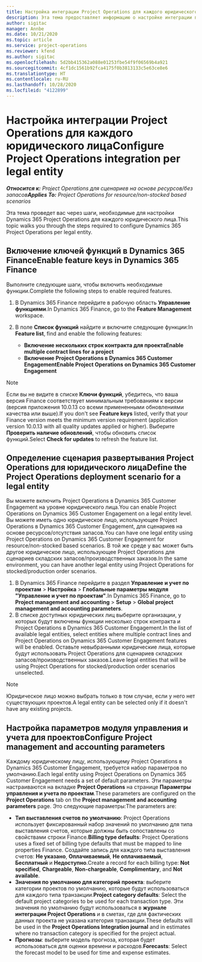 ```yaml
---
title: Настройка интеграции Project Operations для каждого юридического лица
description: Эта тема предоставляет информацию о настройке интеграции по юридическому лицу в Project Operations.
author: sigitac
manager: Annbe
ms.date: 10/21/2020
ms.topic: article
ms.service: project-operations
ms.reviewer: kfend
ms.author: sigitac
ms.openlocfilehash: 5d2bb415362a088e01253fbe54f9f06569b4a921
ms.sourcegitcommit: 4cf1dc1561b92fca4175f0b3813133c5e63ce8e6
ms.translationtype: HT
ms.contentlocale: ru-RU
ms.lasthandoff: 10/28/2020
ms.locfileid: "4122899"
---
```

# <a name="configure-project-operations-integration-per-legal-entity"></a><span data-ttu-id="18552-103">Настройка интеграции Project Operations для каждого юридического лица</span><span class="sxs-lookup"><span data-stu-id="18552-103">Configure Project Operations integration per legal entity</span></span> 

<span data-ttu-id="18552-104">_**Относится к:** Project Operations для сценариев на основе ресурсов/без запасов_</span><span class="sxs-lookup"><span data-stu-id="18552-104">_**Applies To:** Project Operations for resource/non-stocked based scenarios_</span></span>

<span data-ttu-id="18552-105">Эта тема проведет вас через шаги, необходимые для настройки Dynamics 365 Project Operations для каждого юридического лица.</span><span class="sxs-lookup"><span data-stu-id="18552-105">This topic walks you through the steps required to configure Dynamics 365 Project Operations per legal entity.</span></span>

## <a name="enable-feature-keys-in-dynamics-365-finance"></a><span data-ttu-id="18552-106">Включение ключей функций в Dynamics 365 Finance</span><span class="sxs-lookup"><span data-stu-id="18552-106">Enable feature keys in Dynamics 365 Finance</span></span>

<span data-ttu-id="18552-107">Выполните следующие шаги, чтобы включить необходимые функции.</span><span class="sxs-lookup"><span data-stu-id="18552-107">Complete the following steps to enable required features.</span></span>

1. <span data-ttu-id="18552-108">В Dynamics 365 Finance перейдите в рабочую область **Управление функциями**.</span><span class="sxs-lookup"><span data-stu-id="18552-108">In Dynamics 365 Finance, go to the **Feature Management** workspace.</span></span>
2. <span data-ttu-id="18552-109">В поле **Список функций** найдите и включите следующие функции:</span><span class="sxs-lookup"><span data-stu-id="18552-109">In **Feature list**, find and enable the following features:</span></span>
  
    - <span data-ttu-id="18552-110">**Включение нескольких строк контракта для проекта**</span><span class="sxs-lookup"><span data-stu-id="18552-110">**Enable multiple contract lines for a project**</span></span>
    - <span data-ttu-id="18552-111">**Включение Project Operations в Dynamics 365 Customer Engagement**</span><span class="sxs-lookup"><span data-stu-id="18552-111">**Enable Project Operations on Dynamics 365 Customer Engagement**</span></span>

> [!NOTE]
> <span data-ttu-id="18552-112">Если вы не видите в списке **Ключи функций**, убедитесь, что ваша версия Finance соответствует минимальным требованиям к версии (версия приложения 10.0.13 со всеми примененными обновлениями качества или выше).</span><span class="sxs-lookup"><span data-stu-id="18552-112">If you don't see **Feature keys** listed, verify that your Finance version meets the minimum version requirement (application version 10.0.13 with all quality updates applied or higher).</span></span> <span data-ttu-id="18552-113">Выберите **Проверить наличие обновлений**, чтобы обновить список функций.</span><span class="sxs-lookup"><span data-stu-id="18552-113">Select **Check for updates** to refresh the feature list.</span></span>

## <a name="define-the-project-operations-deployment-scenario-for-a-legal-entity"></a><span data-ttu-id="18552-114">Определение сценария развертывания Project Operations для юридического лица</span><span class="sxs-lookup"><span data-stu-id="18552-114">Define the Project Operations deployment scenario for a legal entity</span></span>

<span data-ttu-id="18552-115">Вы можете включить Project Operations в Dynamics 365 Customer Engagement на уровне юридического лица.</span><span class="sxs-lookup"><span data-stu-id="18552-115">You can enable Project Operations on Dynamics 365 Customer Engagement on a legal entity level.</span></span> <span data-ttu-id="18552-116">Вы можете иметь одно юридическое лицо, использующее Project Operations в Dynamics 365 Customer Engagement, для сценариев на основе ресурсов/отсутствия запасов.</span><span class="sxs-lookup"><span data-stu-id="18552-116">You can have one legal entity using Project Operations on Dynamics 365 Customer Engagement for resource/non-stocked based scenarios.</span></span> <span data-ttu-id="18552-117">В той же среде у вас может быть другое юридическое лицо, использующее Project Operations для сценариев складских запасов/производственных заказов.</span><span class="sxs-lookup"><span data-stu-id="18552-117">In the same environment, you can have another legal entity using Project Operations for stocked/production order scenarios.</span></span>

1. <span data-ttu-id="18552-118">В Dynamics 365 Finance перейдите в раздел **Управление и учет по проектам** > **Настройка** > **Глобальные параметры модуля "Управление и учет по проектам"**.</span><span class="sxs-lookup"><span data-stu-id="18552-118">In Dynamics 365 Finance, go to **Project management and accounting** > **Setup** > **Global project management and accounting parameters**.</span></span>
2. <span data-ttu-id="18552-119">В списке доступных юридических лиц выберите организации, у которых будут включены функции несколько строк контракта и Project Operations в Dynamics 365 Customer Engagement.</span><span class="sxs-lookup"><span data-stu-id="18552-119">In the list of available legal entities, select entities where multiple contract lines and Project Operations on Dynamics 365 Customer Engagement features will be enabled.</span></span> <span data-ttu-id="18552-120">Оставьте невыбранными юридические лица, которые будут использовать Project Operations для сценариев складских запасов/производственных заказов.</span><span class="sxs-lookup"><span data-stu-id="18552-120">Leave legal entities that will be using Project Operations for stocked/production order scenarios unselected.</span></span>

> [!NOTE]
> <span data-ttu-id="18552-121">Юридическое лицо можно выбрать только в том случае, если у него нет существующих проектов.</span><span class="sxs-lookup"><span data-stu-id="18552-121">A legal entity can be selected only if it doesn't have any existing projects.</span></span>

## <a name="configure-project-management-and-accounting-parameters"></a><span data-ttu-id="18552-122">Настройка параметров модуля управления и учета для проектов</span><span class="sxs-lookup"><span data-stu-id="18552-122">Configure Project management and accounting parameters</span></span>

<span data-ttu-id="18552-123">Каждому юридическому лицу, использующему Project Operations в Dynamics 365 Customer Engagement, требуется набор параметров по умолчанию.</span><span class="sxs-lookup"><span data-stu-id="18552-123">Each legal entity using Project Operations on Dynamics 365 Customer Engagement needs a set of default parameters.</span></span> <span data-ttu-id="18552-124">Эти параметры настраиваются на вкладке **Project Operations** на странице **Параметры управления и учета по проектам**.</span><span class="sxs-lookup"><span data-stu-id="18552-124">These parameters are configured on the **Project Operations** tab on the **Project management and accounting parameters** page.</span></span> <span data-ttu-id="18552-125">Это следующие параметры:</span><span class="sxs-lookup"><span data-stu-id="18552-125">The parameters are:</span></span>

  - <span data-ttu-id="18552-126">**Тип выставления счетов по умолчанию**: Project Operations использует фиксированный набор значений по умолчанию для типа выставления счетов, которые должны быть сопоставлены со свойствами строки Finance.</span><span class="sxs-lookup"><span data-stu-id="18552-126">**Billing type defaults**: Project Operations uses a fixed set of billing type defaults that must be mapped to line properties Finance.</span></span> <span data-ttu-id="18552-127">Создайте запись для каждого типа выставления счетов: **Не указано**, **Оплачиваемый**, **Не оплачиваемый**, **Бесплатный** и **Недоступно**.</span><span class="sxs-lookup"><span data-stu-id="18552-127">Create a record for each billing type: **Not specified**, **Chargeable**, **Non-chargeable**, **Complimentary**, and **Not available**.</span></span>
  - <span data-ttu-id="18552-128">**Значения по умолчанию для категорий проекта**: выберите категории проектов по умолчанию, которые будут использоваться для каждого типа транзакции.</span><span class="sxs-lookup"><span data-stu-id="18552-128">**Project category defaults**: Select the default project categories to be used for each transaction type.</span></span> <span data-ttu-id="18552-129">Эти значения по умолчанию будут использоваться в **журнале интеграции Project Operations** и в сметах, где для фактических данных проекта не указана категория транзакции.</span><span class="sxs-lookup"><span data-stu-id="18552-129">These defaults will be used in the **Project Operations Integration journal** and in estimates where no transaction category is specified for the project actual.</span></span>
  - <span data-ttu-id="18552-130">**Прогнозы**: выберите модель прогноза, которая будет использоваться для оценки времени и расходов.</span><span class="sxs-lookup"><span data-stu-id="18552-130">**Forecasts**: Select the forecast model to be used for time and expense estimates.</span></span>
